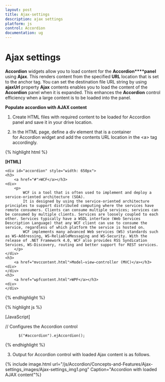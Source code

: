 ```yaml
---
layout: post
title: Ajax-settings
description: ajax settings
platform: js
control: Accordion 
documentation: ug
---
```


# Ajax settings

**Accordion** widgets allow you to load content for the **Accordion****panel** using **Ajax**. This renders content from the specified **URL** location that is set to the anchor tag. You can set the destination file URL string by using **ajaxUrl** property **Ajax** contents enables you to load the content of the **Accordion** panel when it is expanded. This enhances the **Accordion** control efficiency when a large content is to be loaded into the panel.

**Populate accordion with AJAX content**

1. Create HTML files with required content to be loaded for Accordion panel and save it in your drive location.

2. In the HTML page, define a div element that is a container for Accordion widget and add the contents URL location in the &lt;a&gt; tag accordingly.

{% highlight html %}

  **[HTML]**
   
    <div id="accordion" style="width: 650px">
    <h3>
        <a href="#">WCF</a></h3>
    <div>
        <p>
            WCF is a tool that is often used to implement and deploy a service-oriented architecture (SOA). 
            It is designed by using the service-oriented architecture principles to support distributed computing where the services have remote consumers. Clients can consume multiple services; services can be consumed by multiple clients. Services are loosely coupled to each other. Services typically have a WSDL interface (Web Services Description Language) that any WCF client can use to consume the service, regardless of which platform the service is hosted on. 
            WCF implements many advanced Web services (WS) standards such as WS-Addressing, WS-ReliableMessaging and WS-Security. With the release of .NET Framework 4.0, WCF also provides RSS Syndication Services, WS-Discovery, routing and better support for REST services.
        </p>
    </div>
    <h3>
        <a href="mvccontent.html">Model–view–controller (MVC)</a></h3>
    <div>
    </div>
    <h3>
        <a href="wpfcontent.html">WPF</a></h3>
    <div>
    </div>                      
</div>


{% endhighlight %}

{% highlight js %}

[JavaScript]

// Configures the Accordion control

          $("#accordion").ejAccordion();


{% endhighlight %}

3. Output for Accordion control with loaded Ajax content is as follows.



{% include image.html url="/js/Accordion/Concepts-and-Features/Ajax-settings_images/Ajax-settings_img1.png" Caption="Accordion with loaded AJAX content"%}

